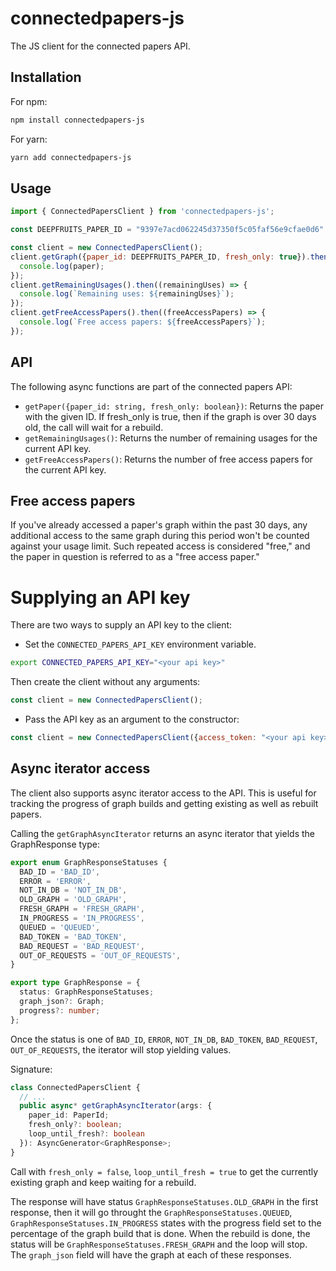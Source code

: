 # connectedpapers-js
The JS client for the connected papers API.

## Installation
For npm:
```bash
npm install connectedpapers-js
```
For yarn:
```bash
yarn add connectedpapers-js
```

## Usage
```js
import { ConnectedPapersClient } from 'connectedpapers-js';

const DEEPFRUITS_PAPER_ID = "9397e7acd062245d37350f5c05faf56e9cfae0d6"

const client = new ConnectedPapersClient();
client.getGraph({paper_id: DEEPFRUITS_PAPER_ID, fresh_only: true}).then((paper) => {
  console.log(paper);
});
client.getRemainingUsages().then((remainingUses) => {
  console.log(`Remaining uses: ${remainingUses}`);
});
client.getFreeAccessPapers().then((freeAccessPapers) => {
  console.log(`Free access papers: ${freeAccessPapers}`);
});
```

## API
The following async functions are part of the connected papers API:
* `getPaper({paper_id: string, fresh_only: boolean})`: Returns the paper with the given ID. If fresh_only is true, then if the graph is over 30 days old, the call will wait for a rebuild.
* `getRemainingUsages()`: Returns the number of remaining usages for the current API key.
* `getFreeAccessPapers()`: Returns the number of free access papers for the current API key.

## Free access papers
If you've already accessed a paper's graph within the past
30 days, any additional access to the same graph during
this period won't be counted against your usage limit.
Such repeated access is considered "free," and the paper
in question is referred to as a "free access paper."

# Supplying an API key
There are two ways to supply an API key to the client:
* Set the `CONNECTED_PAPERS_API_KEY` environment variable.
```bash
export CONNECTED_PAPERS_API_KEY="<your api key>"
```
Then create the client without any arguments:
```js
const client = new ConnectedPapersClient();
```
* Pass the API key as an argument to the constructor:
```js
const client = new ConnectedPapersClient({access_token: "<your api key>"});
```

## Async iterator access
The client also supports async iterator access to the API. This is useful for
tracking the progress of graph builds and getting existing as well as rebuilt papers.

Calling the `getGraphAsyncIterator` returns an async iterator that yields
the GraphResponse type:
```ts
export enum GraphResponseStatuses {
  BAD_ID = 'BAD_ID',
  ERROR = 'ERROR',
  NOT_IN_DB = 'NOT_IN_DB',
  OLD_GRAPH = 'OLD_GRAPH',
  FRESH_GRAPH = 'FRESH_GRAPH',
  IN_PROGRESS = 'IN_PROGRESS',
  QUEUED = 'QUEUED',
  BAD_TOKEN = 'BAD_TOKEN',
  BAD_REQUEST = 'BAD_REQUEST',
  OUT_OF_REQUESTS = 'OUT_OF_REQUESTS',
}

export type GraphResponse = {
  status: GraphResponseStatuses;
  graph_json?: Graph;
  progress?: number;
};
```
Once the status is one of `BAD_ID`, `ERROR`, `NOT_IN_DB`, `BAD_TOKEN`, `BAD_REQUEST`, `OUT_OF_REQUESTS`,
the iterator will stop yielding values.

Signature:
```ts
class ConnectedPapersClient {
  // ...
  public async* getGraphAsyncIterator(args: {
    paper_id: PaperId;
    fresh_only?: boolean;
    loop_until_fresh?: boolean
  }): AsyncGenerator<GraphResponse>;
}
```
Call with `fresh_only = false`, `loop_until_fresh = true`
to get the currently existing graph and keep waiting for a rebuild.

The response will have status `GraphResponseStatuses.OLD_GRAPH` in the first response, then
it will go throught the `GraphResponseStatuses.QUEUED`, `GraphResponseStatuses.IN_PROGRESS` states
with the progress field set to the percentage of the graph build that is done. When
the rebuild is done, the status will be `GraphResponseStatuses.FRESH_GRAPH` and the loop
will stop. The `graph_json` field will have the graph at each of these responses.
